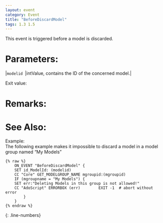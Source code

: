 ```yaml
---
layout: event
category: Event
title: "BeforeDiscardModel"
tags: 1.3 1.5
---
```


This event is triggered before a model is discarded.  

# Parameters:  

|`modelid `|intValue, contains the ID of the concerned model.|

Exit value:



# Remarks:  



# See Also:  



Example:  
The following example makes it impossible to discard a model in a model group named “My Models”  

```adoscript
{% raw %}
	ON_EVENT "BeforeDiscardModel" {
	SET id_ModelId: (modelid)     
	CC "Core" GET_MODELGROUP_NAME mgroupid:(mgroupid)    
	IF (mgroupname = "My Models") {        
	SET err:"Deleting Models in this group is not allowed!"        
	CC "AdoScript" ERRORBOX (err)        EXIT -1  # abort without error    
		}
	}
{% endraw %}
```
{: .line-numbers}

